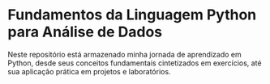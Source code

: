 # Fundamentos da Linguagem Python para Análise de Dados

Neste repositório está armazenado minha jornada de aprendizado em Python, 
desde seus conceitos fundamentais cintetizados em exercícios, até sua aplicação prática em projetos e laboratórios.
